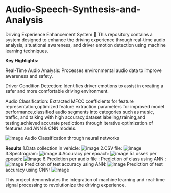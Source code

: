 # Audio-Speech-Synthesis-and-Analysis
Driving Experience Enhancement System 🚗
This repository contains a system designed to enhance the driving experience through real-time audio analysis, situational awareness, and driver emotion detection using machine learning techniques.

**Key Highlights:**

  Real-Time Audio Analysis: Processes environmental audio data to improve awareness and safety.
  
  Driver Condition Detection: Identifies driver emotions to assist in creating a safer and more comfortable driving environment.
  
  Audio Classification: Extracted MFCC coefficients for feature representation,optimized feature extraction parameters for improved model performance,classified audio segments into categories such as music, traffic, and talking with high accuracy,dataset labeling,training,and testing,achieved accurate predictions through iterative optimization of features and ANN & CNN models.
  
![image](https://github.com/user-attachments/assets/0e88b931-fbd4-4d9b-ab20-241b3aec4429)
Audio Classification through neural networks

**Results**
1.Data collection in vehicle:
![image](https://github.com/user-attachments/assets/7416538d-e137-43d1-a342-83d8dc877bd8)
2.CSV file:
![image](https://github.com/user-attachments/assets/e65a3800-9fd1-472e-b08b-8ca8fc3782a9)
3.Spectrogram:
![image](https://github.com/user-attachments/assets/4e0a687d-2303-490f-b88e-8ffc6fdabd2e)
4.Accuracy per epoach:
![image](https://github.com/user-attachments/assets/2447ad47-971a-4bbb-abcb-8545866b6d7e)
5.Losses per epoach:
![image](https://github.com/user-attachments/assets/c146e9e5-11d4-4326-9d5b-76affcbe923d)
6.Prediction per audio file :
Prediction of class using ANN :
![image](https://github.com/user-attachments/assets/33e472db-2202-427d-baaf-860cb0684578)
Prediction of test accuracy using ANN:
![image](https://github.com/user-attachments/assets/eb8f883d-7096-4ea5-bd32-48b921fa254b)
Prediction of test accuracy using CNN:
![image](https://github.com/user-attachments/assets/d66a2df1-6024-43a5-aeee-031da6a7d429)

This project demonstrates the integration of machine learning and real-time signal processing to revolutionize the driving experience.
